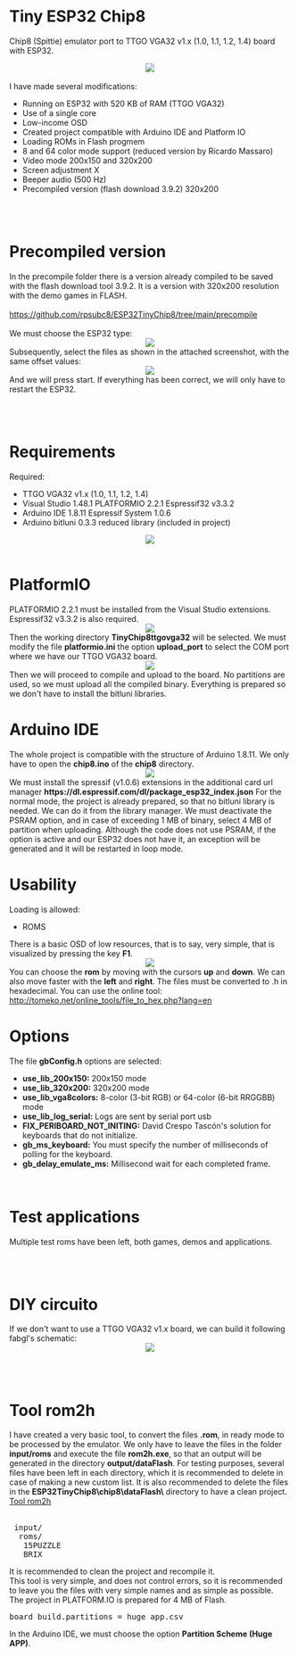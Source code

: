 # Tiny ESP32 Chip8
Chip8 (Spittie) emulator port to TTGO VGA32 v1.x (1.0, 1.1, 1.2, 1.4) board with ESP32.
<center><img src='https://raw.githubusercontent.com/rpsubc8/ESP32TinyChip8/main/preview/chip8previewgif.gif'></center>
<br>
I have made several modifications:
<ul>
 <li>Running on ESP32 with 520 KB of RAM (TTGO VGA32)</li>
 <li>Use of a single core</li>
 <li>Low-income OSD</li>
 <li>Created project compatible with Arduino IDE and Platform IO</li>
 <li>Loading ROMs in Flash progmem</li>
 <li>8 and 64 color mode support (reduced version by Ricardo Massaro)</li>
 <li>Video mode 200x150 and 320x200</li>
 <li>Screen adjustment X</li>
 <li>Beeper audio (500 Hz)</li>
 <li>Precompiled version (flash download 3.9.2) 320x200</li>
</ul>

<br><br>
<h1>Precompiled version</h1>
In the precompile folder there is a version already compiled to be saved with the flash download tool 3.9.2. It is a version with 320x200 resolution with the demo games in FLASH.<br><br>
<a href='https://github.com/rpsubc8/ESP32TinyChip8/tree/main/precompile'>https://github.com/rpsubc8/ESP32TinyChip8/tree/main/precompile</a>
<br><br>
We must choose the ESP32 type:
<center><img src='https://raw.githubusercontent.com/rpsubc8/ESP32TinyChip8/main/preview/flash00.gif'></center>
Subsequently, select the files as shown in the attached screenshot, with the same offset values:
<center><img src='https://raw.githubusercontent.com/rpsubc8/ESP32TinyChip8/main/preview/flash01.gif'></center>
And we will press start. If everything has been correct, we will only have to restart the ESP32.


<br><br>
<h1>Requirements</h1>
Required:
 <ul>
  <li>TTGO VGA32 v1.x (1.0, 1.1, 1.2, 1.4)</li>
  <li>Visual Studio 1.48.1 PLATFORMIO 2.2.1 Espressif32 v3.3.2</li>
  <li>Arduino IDE 1.8.11 Espressif System 1.0.6</li>
  <li>Arduino bitluni 0.3.3 reduced library (included in project)</li>
 </ul>
<center><img src='https://raw.githubusercontent.com/rpsubc8/ESP32TinyChip8/main/preview/ttgovga32v12.jpg'></center>
<br>
 

<h1>PlatformIO</h1>
PLATFORMIO 2.2.1 must be installed from the Visual Studio extensions. Espressif32 v3.3.2 is also required. 
<center><img src='https://raw.githubusercontent.com/rpsubc8/ESP32TinyChip8/main/preview/previewPlatformIOinstall.gif'></center>
Then the working directory <b>TinyChip8ttgovga32</b> will be selected.
We must modify the file <b>platformio.ini</b> the option <b>upload_port</b> to select the COM port where we have our TTGO VGA32 board.
<center><img src='https://raw.githubusercontent.com/rpsubc8/ESP32TinyChip8/main/preview/previewPlatformIO.gif'></center>
Then we will proceed to compile and upload to the board. No partitions are used, so we must upload all the compiled binary.
Everything is prepared so we don't have to install the bitluni libraries.


<br>
<h1>Arduino IDE</h1>
The whole project is compatible with the structure of Arduino 1.8.11.
We only have to open the <b>chip8.ino</b> of the <b>chip8</b> directory.
<center><img src='https://raw.githubusercontent.com/rpsubc8/ESP32TinyChip8/main/preview/previewArduinoIDEpreferences.gif'></center>
We must install the spressif (v1.0.6) extensions in the additional card url manager <b>https://dl.espressif.com/dl/package_esp32_index.json</b>
For the normal mode, the project is already prepared, so that no bitluni library is needed.
We can do it from the library manager.
We must deactivate the PSRAM option, and in case of exceeding 1 MB of binary, select 4 MB of partition when uploading. Although the code does not use PSRAM, if the option is active and our ESP32 does not have it, an exception will be generated and it will be restarted in loop mode.


<br>
<h1>Usability</h1>
Loading is allowed:
 <ul>
  <li>ROMS</li>
 </ul>
 There is a basic OSD of low resources, that is to say, very simple, that is visualized by pressing the key <b>F1</b>.
 <center><img src='https://raw.githubusercontent.com/rpsubc8/ESP32TinyChip8/main/preview/previewOSD.gif'></center>
 You can choose the <b>rom</b> by moving with the cursors <b>up</b> and <b>down</b>. We can also move faster with the <b>left</b> and <b>right</b>.
 The files must be converted to .h in hexadecimal. You can use the online tool:<br>
 <a href='http://tomeko.net/online_tools/file_to_hex.php?lang=en'>http://tomeko.net/online_tools/file_to_hex.php?lang=en</a>
 
 
<br>
<h1>Options</h1>
The file <b>gbConfig.h</b> options are selected:
<ul>  
 <li><b>use_lib_200x150:</b> 200x150 mode</li>  
 <li><b>use_lib_320x200:</b> 320x200 mode</li>
 <li><b>use_lib_vga8colors:</b> 8-color (3-bit RGB) or 64-color (6-bit RRGGBB) mode</li>
 <li><b>use_lib_log_serial:</b> Logs are sent by serial port usb</li>
 <li><b>FIX_PERIBOARD_NOT_INITING:</b> David Crespo Tascón's solution for keyboards that do not initialize.</li>
 <li><b>gb_ms_keyboard:</b> You must specify the number of milliseconds of polling for the keyboard.</li>  
 <li><b>gb_delay_emulate_ms:</b> Millisecond wait for each completed frame.</li>
</ul>

<br>
<h1>Test applications</h1>
Multiple test roms have been left, both games, demos and applications.

<br><br>
<h1>DIY circuito</h1>
If we don't want to use a TTGO VGA32 v1.x board, we can build it following fabgl's schematic:
<center><img src='https://raw.githubusercontent.com/rpsubc8/ESP32TinyChip8/main/preview/fabglcircuit.gif'></center>

<br><br>
<h1>Tool rom2h</h1>
I have created a very basic tool, to convert the files <b>.rom</b>, in ready mode to be processed by the emulator. We only have to leave the files in the folder <b>input/roms</b> and execute the file <b>rom2h.exe</b>, so that an output will be generated in the directory <b>output/dataFlash</b>. For testing purposes, several files have been left in each directory, which it is recommended to delete in case of making a new custom list. It is also recommended to delete the files in the <b>ESP32TinyChip8\chip8\dataFlash\</b> directory to have a clean project.
<a href='https://github.com/rpsubc8/ESP32TinyChip8/tree/main/tools/rom2h'>Tool rom2h</a>
<br><br>
<pre>
 input/
  roms/
   15PUZZLE
   BRIX
</pre>
It is recommended to clean the project and recompile it.<br>
This tool is very simple, and does not control errors, so it is recommended to leave you the files with very simple names and as simple as possible.<br>
The project in PLATFORM.IO is prepared for 4 MB of Flash.
<pre>board_build.partitions = huge_app.csv</pre>
In the Arduino IDE, we must choose the option <b>Partition Scheme (Huge APP)</b>.
